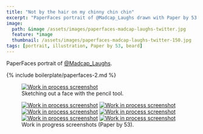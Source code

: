 ```yaml
---
title: "Not by the hair on my chinny chin chin"
excerpt: "PaperFaces portrait of @Madcap_Laughs drawn with Paper by 53 on an iPad."
image: 
  path: &image /assets/images/paperfaces-madcap-laughs-twitter.jpg 
  feature: *image
  thumbnail: /assets/images/paperfaces-madcap-laughs-twitter-150.jpg
tags: [portrait, illustration, Paper by 53, beard]
---
```


PaperFaces portrait of [@Madcap_Laughs](http://twitter.com/Madcap_Laughs).

{% include boilerplate/paperfaces-2.md %}

<figure>
  <a href="/assets/images/paperfaces-madcap-laughs-process-1-lg.jpg"><img src="/assets/images/paperfaces-madcap-laughs-process-1-750.jpg" alt="Work in process screenshot"></a>
  <figcaption>Sketching out a face with the pencil tool.</figcaption>
</figure>

<figure class="half">
  <a href="/assets/images/paperfaces-madcap-laughs-process-2-lg.jpg"><img src="/assets/images/paperfaces-madcap-laughs-process-2-600.jpg" alt="Work in process screenshot"></a>
  <a href="/assets/images/paperfaces-madcap-laughs-process-3-lg.jpg"><img src="/assets/images/paperfaces-madcap-laughs-process-3-600.jpg" alt="Work in process screenshot"></a>
  <a href="/assets/images/paperfaces-madcap-laughs-process-4-lg.jpg"><img src="/assets/images/paperfaces-madcap-laughs-process-4-600.jpg" alt="Work in process screenshot"></a>
  <a href="/assets/images/paperfaces-madcap-laughs-process-5-lg.jpg"><img src="/assets/images/paperfaces-madcap-laughs-process-5-600.jpg" alt="Work in process screenshot"></a>
  <a href="/assets/images/paperfaces-madcap-laughs-process-6-lg.jpg"><img src="/assets/images/paperfaces-madcap-laughs-process-6-600.jpg" alt="Work in process screenshot"></a>
  <a href="/assets/images/paperfaces-madcap-laughs-process-7-lg.jpg"><img src="/assets/images/paperfaces-madcap-laughs-process-7-600.jpg" alt="Work in process screenshot"></a>
  <figcaption>Work in progress screenshots (Paper by 53).</figcaption>
</figure>
